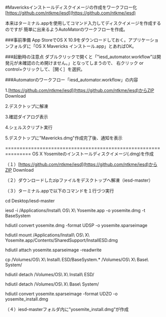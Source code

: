 #Mavericksインストールディスクイメージの作成をワークフロー化
[https://github.com/ntkme/iesd](https://github.com/ntkme/iesd)

本来はターミナル.appを使用してコマンド入力してディスクイメージを作成するのですが
簡単に出来るようAutoMatorのワークフローを作成。


###事前準備
App StoreでOS X 10.9をダウンロードしておく。アプリケーションフォルダに「OS X Mavericks インストール.app」とあればOK。


###起動時の注意点
ダブルクリックで開くと「"iesd_automator.workflow"は開発元が未確認のため開けません。」となってしまうので、
右クリック or control+クリックして、［開く］を選択。


###Automatorのワークフロー「iesd_automator.workflow」の内容

1.[https://github.com/ntkme/iesd](https://github.com/ntkme/iesd)からZIP Download

2.デスクトップに解凍

3.確認ダイアログ表示

4.シェルスクリプト実行

5.デスクトップに"Mavericks.dmg"作成完了後、通知を表示


===============================================================
OS X Yosemiteのインストールディスクイメージ(.dmg)を作成

（１）[https://github.com/ntkme/iesd](https://github.com/ntkme/iesd)からZIP Download

（２）ダウンロードしたzipファイルをデスクトップへ解凍（iesd-master）

（３）ターミナル.appで以下のコマンドを１行づつ実行



cd Desktop/iesd-master

iesd -i /Applications/Install\ OS\ X\ Yosemite.app -o yosemite.dmg -t BaseSystem

hdiutil convert yosemite.dmg -format UDSP -o yosemite.sparseimage

hdiutil mount /Applications/Install\ OS\ X\ Yosemite.app/Contents/SharedSupport/InstallESD.dmg

hdiutil attach yosemite.sparseimage -readwrite

cp /Volumes/OS\ X\ Install\ ESD/BaseSystem.* /Volumes/OS\ X\ Base\ System/

hdiutil detach /Volumes/OS\ X\ Install\ ESD/

hdiutil detach /Volumes/OS\ X\ Base\ System/

hdiutil convert yosemite.sparseimage -format UDZO -o yosemite_install.dmg



（４）iesd-masterフォルダ内に”yosemite_install.dmg”が作成
